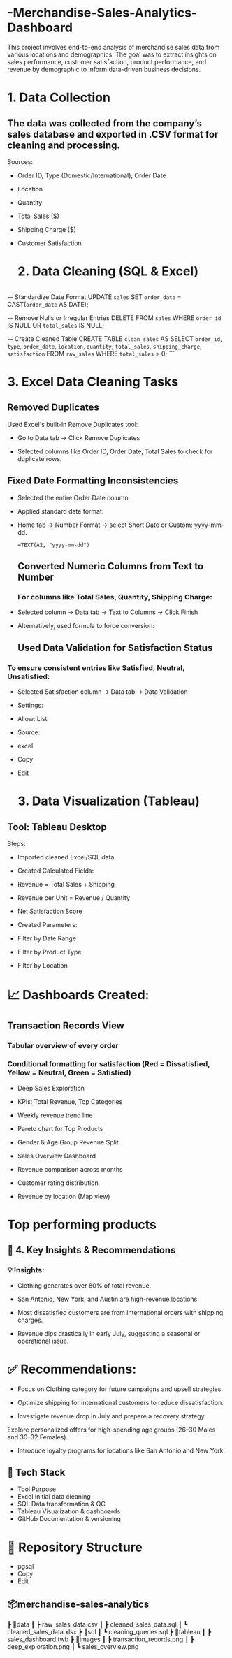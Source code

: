 # -Merchandise-Sales-Analytics-Dashboard
This project involves end-to-end analysis of merchandise sales data from various locations and demographics. The goal was to extract insights on sales performance, customer satisfaction, product performance, and revenue by demographic to inform data-driven business decisions.
  #  1. Data Collection
  ## The data was collected from the company’s sales database and exported in .CSV format for cleaning and processing.

Sources:

- Order ID, Type (Domestic/International), Order Date

- Location

- Quantity

- Total Sales ($)

- Shipping Charge ($)

- Customer Satisfaction
  # 2. Data Cleaning (SQL & Excel)
   ```sql
 -- Standardize Date Format
UPDATE `sales`
SET `order_date` = CAST(`order_date` AS DATE);

-- Remove Nulls or Irregular Entries
DELETE FROM `sales`
WHERE `order_id` IS NULL OR `total_sales` IS NULL;

-- Create Cleaned Table
CREATE TABLE `clean_sales` AS
SELECT 
    `order_id`,
    `type`,
    `order_date`,
    `location`,
    `quantity`,
    `total_sales`,
    `shipping_charge`,
    `satisfaction`
FROM `raw_sales`
WHERE `total_sales` > 0; ```

# 3.  Excel Data Cleaning Tasks   
 ## Removed Duplicates
 
Used Excel's built-in Remove Duplicates tool:

- Go to Data tab → Click Remove Duplicates

- Selected columns like Order ID, Order Date, Total Sales to check for duplicate rows.

## Fixed Date Formatting Inconsistencies
 - Selected the entire Order Date column.

 - Applied standard date format:

- Home tab → Number Format → select Short Date or Custom: yyyy-mm-dd.

  ```=TEXT(A2, "yyyy-mm-dd") ```
  ## Converted Numeric Columns from Text to Number
   ### For columns like Total Sales, Quantity, Shipping Charge:

- Selected column → Data tab → Text to Columns → Click Finish

- Alternatively, used formula to force conversion:
    ## Used Data Validation for Satisfaction Status
 ### To ensure consistent entries like Satisfied, Neutral, Unsatisfied:

- Selected Satisfaction column → Data tab → Data Validation

- Settings:

- Allow: List

- Source:

- excel
- Copy
- Edit
  # 3. Data Visualization (Tableau)
 ## Tool: Tableau Desktop

Steps:

- Imported cleaned Excel/SQL data

- Created Calculated Fields:

- Revenue = Total Sales + Shipping

- Revenue per Unit = Revenue / Quantity

- Net Satisfaction Score

- Created Parameters:

- Filter by Date Range

- Filter by Product Type

- Filter by Location

# 📈 Dashboards Created:


## Transaction Records View

### Tabular overview of every order

### Conditional formatting for satisfaction (Red = Dissatisfied, Yellow = Neutral, Green = Satisfied)

- Deep Sales Exploration

- KPIs: Total Revenue, Top Categories

- Weekly revenue trend line

- Pareto chart for Top Products

- Gender & Age Group Revenue Split

- Sales Overview Dashboard

- Revenue comparison across months

- Customer rating distribution

- Revenue by location (Map view)

# Top performing products

## 📌 4. Key Insights & Recommendations
### 💡 Insights:
- Clothing generates over 80% of total revenue.

- San Antonio, New York, and Austin are high-revenue locations.

- Most dissatisfied customers are from international orders with shipping charges.

- Revenue dips drastically in early July, suggesting a seasonal or operational issue.

# ✅ Recommendations:
- Focus on Clothing category for future campaigns and upsell strategies.

- Optimize shipping for international customers to reduce dissatisfaction.

- Investigate revenue drop in July and prepare a recovery strategy.

Explore personalized offers for high-spending age groups (26–30 Males and 30–32 Females).

- Introduce loyalty programs for locations like San Antonio and New York.

## 🧰 Tech Stack
- Tool	Purpose
- Excel	Initial data cleaning
- SQL	Data transformation & QC
- Tableau	Visualization & dashboards
- GitHub	Documentation & versioning

# 📁 Repository Structure
- pgsql
- Copy
- Edit
## 📦merchandise-sales-analytics
 ┣ 📂data
 ┃ ┣ raw_sales_data.csv
 ┃ ┣ cleaned_sales_data.sql
 ┃ ┗ cleaned_sales_data.xlsx
 ┣ 📂sql
 ┃ ┗ cleaning_queries.sql
 ┣ 📂tableau
 ┃ ┣ sales_dashboard.twb
 ┣ 📂images
 ┃ ┣ transaction_records.png
 ┃ ┣ deep_exploration.png
 ┃ ┗ sales_overview.png






